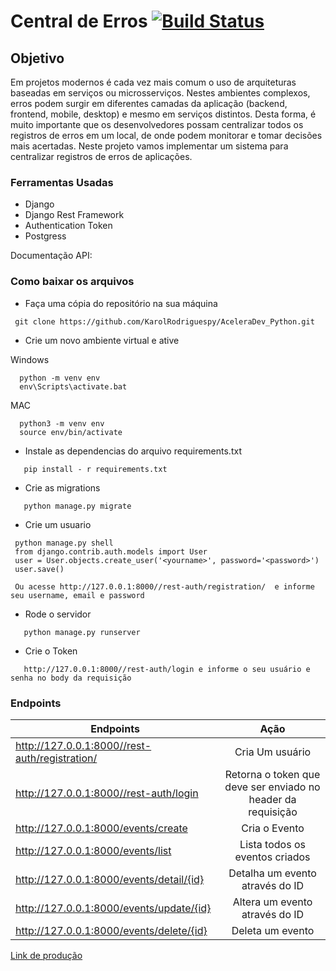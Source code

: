 # Central de Erros    [![Build Status](https://travis-ci.com/KarolRodriguespy/centraldeerros.svg?branch=master)](https://travis-ci.com/KarolRodriguespy/centraldeerros)

## Objetivo

Em projetos modernos é cada vez mais comum o uso de arquiteturas baseadas em serviços ou microsserviços. Nestes ambientes complexos, erros podem surgir em diferentes camadas da aplicação (backend, frontend, mobile, desktop) e mesmo em serviços distintos. Desta forma, é muito importante que os desenvolvedores possam centralizar todos os registros de erros em um local, de onde podem monitorar e tomar decisões mais acertadas. Neste projeto vamos implementar um sistema para centralizar registros de erros de aplicações.


### Ferramentas Usadas

* Django
* Django Rest Framework
* Authentication Token
* Postgress


Documentação API:



### Como baixar os arquivos

-  Faça uma cópia do repositório na sua máquina
>

     git clone https://github.com/KarolRodriguespy/AceleraDev_Python.git 

- Crie um novo ambiente virtual e ative 

Windows
>

      python -m venv env 
      env\Scripts\activate.bat

 MAC
 >

      python3 -m venv env 
      source env/bin/activate
 
 
- Instale as dependencias do arquivo requirements.txt 

 >

       pip install - r requirements.txt
     
      
      
      
-  Crie as migrations

 >

       python manage.py migrate

-  Crie um usuario

 >

     python manage.py shell 
     from django.contrib.auth.models import User   
     user = User.objects.create_user('<yourname>', password='<password>')
     user.save()   
     
     Ou acesse http://127.0.0.1:8000//rest-auth/registration/  e informe seu username, email e password
     
- Rode o servidor 

 >

       python manage.py runserver
       
- Crie o Token

 >

       http://127.0.0.1:8000//rest-auth/login e informe o seu usuário e senha no body da requisição

### Endpoints

| Endpoints | Ação  |
|---|:---:|
| http://127.0.0.1:8000//rest-auth/registration/  | Cria Um usuário  |
| http://127.0.0.1:8000//rest-auth/login | Retorna o token que deve ser enviado no header da requisição  |
| http://127.0.0.1:8000/events/create  | Cria o Evento  |
| http://127.0.0.1:8000/events/list  |  Lista todos os eventos criados |
| http://127.0.0.1:8000/events/detail/{id} | Detalha um evento através do ID  |
| http://127.0.0.1:8000/events/update/{id}  | Altera um evento através do ID  |
| http://127.0.0.1:8000/events/delete/{id}  | Deleta um evento  |


[Link de produção](https://centraldeerros-projeto.herokuapp.com/) 